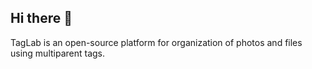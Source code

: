 ## Hi there 👋

TagLab is an open-source platform for organization of photos and files using multiparent tags.
